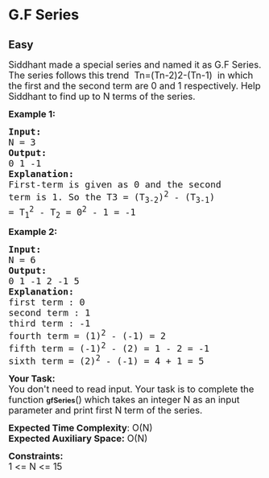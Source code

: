 # G.F Series
## Easy
<div class="problem-statement" style="user-select: auto;">
                <p style="user-select: auto;"></p><p style="user-select: auto;"><span style="font-size: 18px; user-select: auto;">Siddhant made a special series and named it as G.F Series. The series follows this trend &nbsp;Tn=(Tn-2)2-(Tn-1) &nbsp;in which the first and the second term are 0 and 1 respectively. Help Siddhant to find up to N terms of the series.</span></p>

<p style="user-select: auto;"><strong style="user-select: auto;"><span style="font-size: 18px; user-select: auto;">Example 1:</span></strong></p>

<pre style="position: relative; user-select: auto;"><strong style="user-select: auto;"><span style="font-size: 18px; user-select: auto;">Input:
</span></strong><span style="font-size: 18px; user-select: auto;">N = 3</span>
<strong style="user-select: auto;"><span style="font-size: 18px; user-select: auto;">Output:
</span></strong><span style="font-size: 18px; user-select: auto;">0 1 -1</span>
<strong style="user-select: auto;"><span style="font-size: 18px; user-select: auto;">Explanation:
</span></strong><span style="font-size: 18px; user-select: auto;">First-term is given as 0 and the second 
term is 1. So the T3 = (T<sub style="user-select: auto;">3-2</sub>)<sup style="user-select: auto;">2</sup> - (T<sub style="user-select: auto;">3-1</sub>) 
= T<sub style="user-select: auto;">1</sub><sup style="user-select: auto;">2</sup> - T<sub style="user-select: auto;">2</sub> = 0<sup style="user-select: auto;">2</sup> - 1 = -1</span><div class="open_grepper_editor" title="Edit &amp; Save To Grepper" style="user-select: auto;"></div></pre>

<p style="user-select: auto;"><strong style="user-select: auto;"><span style="font-size: 18px; user-select: auto;">Example 2:</span></strong></p>

<pre style="position: relative; user-select: auto;"><strong style="user-select: auto;"><span style="font-size: 18px; user-select: auto;">Input:
</span></strong><span style="font-size: 18px; user-select: auto;">N = 6</span>
<strong style="user-select: auto;"><span style="font-size: 18px; user-select: auto;">Output:
</span></strong><span style="font-size: 18px; user-select: auto;">0 1 -1 2 -1 5  </span>
<strong style="user-select: auto;"><span style="font-size: 18px; user-select: auto;">Explanation:
</span></strong><span style="font-size: 18px; user-select: auto;">first term : 0
second term : 1
third term : -1
fourth term = (1)<sup style="user-select: auto;">2</sup> - (-1) = 2
fifth term = (-1)<sup style="user-select: auto;">2</sup> - (2) = 1 - 2 = -1
sixth term = (2)<sup style="user-select: auto;">2</sup> - (-1) = 4 + 1 = 5 </span><div class="open_grepper_editor" title="Edit &amp; Save To Grepper" style="user-select: auto;"></div></pre>

<p style="user-select: auto;"><span style="font-size: 18px; user-select: auto;"><strong style="user-select: auto;">Your Task:&nbsp;&nbsp;</strong></span><br style="user-select: auto;">
<span style="font-size: 18px; user-select: auto;">You don't need to read input. Your task is to complete the function&nbsp;</span><strong style="user-select: auto;">gfSeries</strong><span style="font-size: 18px; user-select: auto;">()&nbsp;which takes an integer N as an input parameter and print first N term of the series.</span></p>

<p style="user-select: auto;"><span style="font-size: 18px; user-select: auto;"><strong style="user-select: auto;">Expected Time Complexity</strong>:&nbsp;O(N)<br style="user-select: auto;">
<strong style="user-select: auto;">Expected Auxiliary Space:</strong>&nbsp;O(N)</span></p>

<p style="user-select: auto;"><span style="font-size: 18px; user-select: auto;"><strong style="user-select: auto;">Constraints:</strong><br style="user-select: auto;">
1 &lt;= N&nbsp;&lt;= 15</span></p>

<p style="user-select: auto;">&nbsp;</p>
 <p style="user-select: auto;"></p>
            </div>